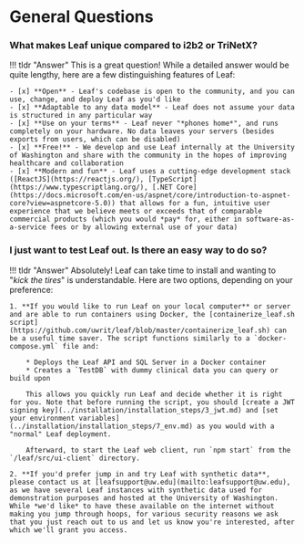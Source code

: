 # General Questions
### What makes Leaf unique compared to i2b2 or TriNetX?
!!! tldr "Answer"
    This is a great question! While a detailed answer would be quite lengthy, here are a few distinguishing features of Leaf:

    - [x] **Open** - Leaf's codebase is open to the community, and you can use, change, and deploy Leaf as you'd like
    - [x] **Adaptable to any data model** - Leaf does not assume your data is structured in any particular way
    - [x] **Use on your terms** - Leaf never "*phones home*", and runs completely on your hardware. No data leaves your servers (besides exports from users, which can be disabled)
    - [x] **Free!** - We develop and use Leaf internally at the University of Washington and share with the community in the hopes of improving healthcare and collaboration
    - [x] **Modern and fun** - Leaf uses a cutting-edge development stack ([ReactJS](https://reactjs.org/), [TypeScript](https://www.typescriptlang.org/), [.NET Core](https://docs.microsoft.com/en-us/aspnet/core/introduction-to-aspnet-core?view=aspnetcore-5.0)) that allows for a fun, intuitive user experience that we believe meets or exceeds that of comparable commercial products (which you would *pay* for, either in software-as-a-service fees or by allowing external use of your data)


### I just want to test Leaf out. Is there an easy way to do so?
!!! tldr "Answer"
    Absolutely! Leaf can take time to install and wanting to "*kick the tires*" is understandable. Here are two options, depending on your preference:

    1. **If you would like to run Leaf on your local computer** or server and are able to run containers using Docker, the [containerize_leaf.sh script](https://github.com/uwrit/leaf/blob/master/containerize_leaf.sh) can be a useful time saver. The script functions similarly to a `docker-compose.yml` file and:

        * Deploys the Leaf API and SQL Server in a Docker container
        * Creates a `TestDB` with dummy clinical data you can query or build upon

        This allows you quickly run Leaf and decide whether it is right for you. Note that before running the script, you should [create a JWT signing key](../installation/installation_steps/3_jwt.md) and [set your environment variables](../installation/installation_steps/7_env.md) as you would with a "normal" Leaf deployment. 

        Afterward, to start the Leaf web client, run `npm start` from the `/leaf/src/ui-client` directory.

    2. **If you'd prefer jump in and try Leaf with synthetic data**, please contact us at [leafsupport@uw.edu](mailto:leafsupport@uw.edu), as we have several Leaf instances with synthetic data used for demonstration purposes and hosted at the University of Washington. While *we'd like* to have these available on the internet without making you jump through hoops, for various security reasons we ask that you just reach out to us and let us know you're interested, after which we'll grant you access.
